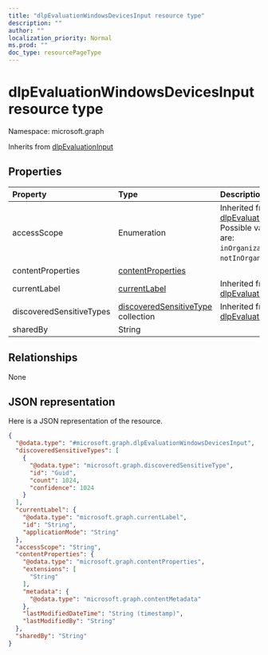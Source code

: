 ```yaml
---
title: "dlpEvaluationWindowsDevicesInput resource type"
description: ""
author: ""
localization_priority: Normal
ms.prod: ""
doc_type: resourcePageType
---
```


# dlpEvaluationWindowsDevicesInput resource type


Namespace: microsoft.graph




Inherits from [dlpEvaluationInput](../resources/dlpevaluationinput.md)

## Properties
|Property|Type|Description|
|:---|:---|:---|
|accessScope|Enumeration| Inherited from [dlpEvaluationInput](../resources/dlpevaluationinput.md). Possible values are: `inOrganization`, `notInOrganization`.|
|contentProperties|[contentProperties](../resources/contentproperties.md)||
|currentLabel|[currentLabel](../resources/currentlabel.md)| Inherited from [dlpEvaluationInput](../resources/dlpevaluationinput.md)|
|discoveredSensitiveTypes|[discoveredSensitiveType](../resources/discoveredsensitivetype.md) collection| Inherited from [dlpEvaluationInput](../resources/dlpevaluationinput.md)|
|sharedBy|String||

## Relationships
None

## JSON representation
Here is a JSON representation of the resource.
<!-- {
  "blockType": "resource",
  "@odata.type": "microsoft.graph.dlpEvaluationWindowsDevicesInput"
}
-->
``` json
{
  "@odata.type": "#microsoft.graph.dlpEvaluationWindowsDevicesInput",
  "discoveredSensitiveTypes": [
    {
      "@odata.type": "microsoft.graph.discoveredSensitiveType",
      "id": "Guid",
      "count": 1024,
      "confidence": 1024
    }
  ],
  "currentLabel": {
    "@odata.type": "microsoft.graph.currentLabel",
    "id": "String",
    "applicationMode": "String"
  },
  "accessScope": "String",
  "contentProperties": {
    "@odata.type": "microsoft.graph.contentProperties",
    "extensions": [
      "String"
    ],
    "metadata": {
      "@odata.type": "microsoft.graph.contentMetadata"
    },
    "lastModifiedDateTime": "String (timestamp)",
    "lastModifiedBy": "String"
  },
  "sharedBy": "String"
}
```

